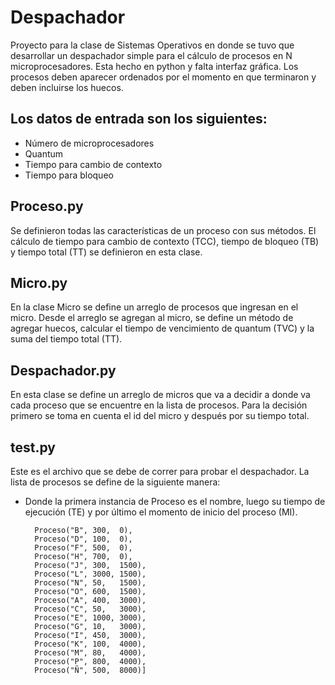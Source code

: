 Despachador
===================================
Proyecto para la clase de Sistemas Operativos en donde se tuvo que desarrollar un despachador simple para el cálculo de procesos en N microprocesadores. Esta hecho en python y falta interfaz gráfica. Los procesos deben aparecer ordenados por el momento en que terminaron y deben incluirse los huecos.
## Los datos de entrada son los siguientes:
* Número de microprocesadores
* Quantum
* Tiempo para cambio de contexto
* Tiempo para bloqueo

## Proceso.py
Se definieron todas las características de un proceso con sus métodos. El cálculo de tiempo para cambio de contexto (TCC), tiempo de bloqueo (TB) y tiempo total (TT) se definieron en esta clase.

## Micro.py
En la clase Micro se define un arreglo de procesos que ingresan en el micro. Desde el arreglo se agregan al micro, se define un método de agregar huecos, calcular el tiempo de vencimiento de quantum (TVC) y la suma del tiempo total (TT).

## Despachador.py
En esta clase se define un arreglo de micros que va a decidir a donde va cada proceso que se encuentre en la lista de procesos. Para la decisión primero se toma en cuenta el id del micro y después por su tiempo total.

## test.py
Este es el archivo que se debe de correr para probar el despachador. La lista de procesos se define de la siguiente manera:
* Donde la primera instancia de Proceso es el nombre, luego su tiempo de ejecución (TE) y por último el momento de inicio del proceso (MI). 

		Proceso("B", 300,  0),
		Proceso("D", 100,  0),
		Proceso("F", 500,  0),
		Proceso("H", 700,  0),
		Proceso("J", 300,  1500),
		Proceso("L", 3000, 1500),
		Proceso("N", 50,   1500),
		Proceso("O", 600,  1500),
		Proceso("A", 400,  3000),
		Proceso("C", 50,   3000),
		Proceso("E", 1000, 3000),
		Proceso("G", 10,   3000),
		Proceso("I", 450,  3000),
		Proceso("K", 100,  4000),
		Proceso("M", 80,   4000),
		Proceso("P", 800,  4000),
		Proceso("Ñ", 500,  8000)]
